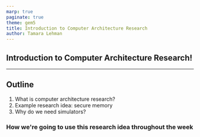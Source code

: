 ```yaml
---
marp: true
paginate: true
theme: gem5
title: Introduction to Computer Architecture Research
author: Tamara Lehman
---
```


<!-- _class: title -->

## Introduction to Computer Architecture Research!

---

## Outline

1. What is computer architecture research?
2. Example research idea: secure memory
3. Why do we need simulators?

### How we're going to use this research idea throughout the week
